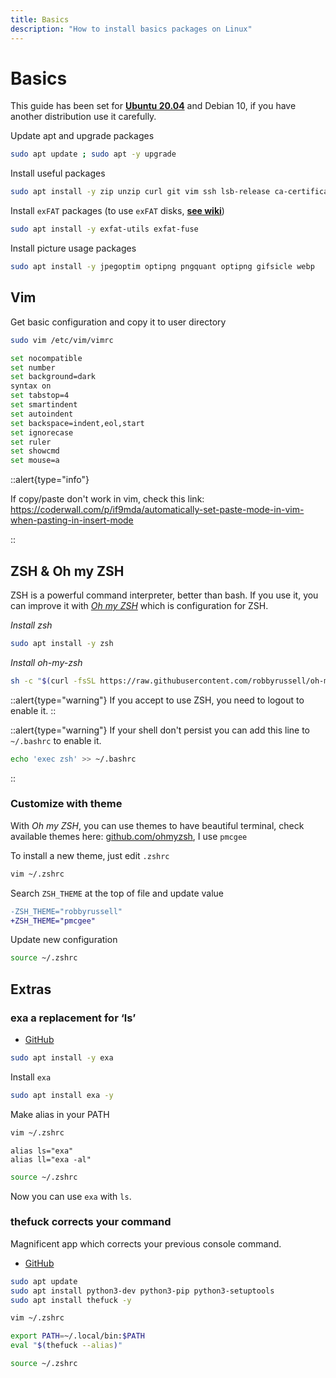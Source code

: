 ```yaml
---
title: Basics
description: "How to install basics packages on Linux"
---
```


# Basics

This guide has been set for [**Ubuntu 20.04**](https://ubuntu.com/#download) and Debian 10, if you have another distribution use it carefully.

Update apt and upgrade packages

```bash
sudo apt update ; sudo apt -y upgrade
```

Install useful packages

```bash
sudo apt install -y zip unzip curl git vim ssh lsb-release ca-certificates apt-transport-https software-properties-common
```

Install `exFAT` packages (to use `exFAT` disks, [**see wiki**](https://doc.ubuntu-fr.org/exfat))

```bash
sudo apt install -y exfat-utils exfat-fuse
```

Install picture usage packages

```bash
sudo apt install -y jpegoptim optipng pngquant optipng gifsicle webp
```

## Vim

Get basic configuration and copy it to user directory

```bash
sudo vim /etc/vim/vimrc
```

```bash [/etc/vim/vimrc]
set nocompatible
set number
set background=dark
syntax on
set tabstop=4
set smartindent
set autoindent
set backspace=indent,eol,start
set ignorecase
set ruler
set showcmd
set mouse=a
```

::alert{type="info"}

If copy/paste don't work in vim, check this link: <https://coderwall.com/p/if9mda/automatically-set-paste-mode-in-vim-when-pasting-in-insert-mode>

::

## ZSH & Oh my ZSH

ZSH is a powerful command interpreter, better than bash. If you use it, you can improve it with [_Oh my ZSH_](https://ohmyz.sh/) which is configuration for ZSH.

_Install zsh_

```bash
sudo apt install -y zsh
```

_Install oh-my-zsh_

```bash
sh -c "$(curl -fsSL https://raw.githubusercontent.com/robbyrussell/oh-my-zsh/master/tools/install.sh)"
```

::alert{type="warning"}
If you accept to use ZSH, you need to logout to enable it.
::

::alert{type="warning"}
If your shell don't persist you can add this line to `~/.bashrc` to enable it.

```bash
echo 'exec zsh' >> ~/.bashrc
```
::

### Customize with theme

With _Oh my ZSH_, you can use themes to have beautiful terminal, check available themes here: [github.com/ohmyzsh](https://github.com/ohmyzsh/ohmyzsh/wiki/Themes), I use `pmcgee`

To install a new theme, just edit `.zshrc`

```bash
vim ~/.zshrc
```

Search `ZSH_THEME` at the top of file and update value

```diff [~/.zshrc]
-ZSH_THEME="robbyrussell"
+ZSH_THEME="pmcgee"
```

Update new configuration

```bash
source ~/.zshrc
```

## Extras

### exa a replacement for ‘ls’

- [GitHub](https://github.com/ogham/exa)

```bash
sudo apt install -y exa
```

Install `exa`

```bash
sudo apt install exa -y
```

Make alias in your PATH

```bash
vim ~/.zshrc
```

```bash[~/.zshrc]
alias ls="exa"
alias ll="exa -al"
```

```bash
source ~/.zshrc
```

Now you can use `exa` with `ls`.

### thefuck corrects your command

Magnificent app which corrects your previous console command.

- [GitHub](https://github.com/nvbn/thefuck#installation)

```bash
sudo apt update
sudo apt install python3-dev python3-pip python3-setuptools
sudo apt install thefuck -y
```

```bash
vim ~/.zshrc
```

```bash [~/.zshrc]
export PATH=~/.local/bin:$PATH
eval "$(thefuck --alias)"
```

```bash
source ~/.zshrc
```
